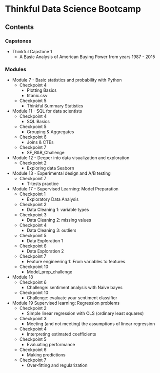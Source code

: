 # Thinkful Data Science Bootcamp

## Contents 

### Capstones
- Thinkful Capstone 1
  - A Basic Analysis of American Buying Power from years 1987 - 2015

### Modules
  - Module 7 - Basic statistics and probability with Python
    - Checkpoint 4
      - Plotting Basics
      - titanic.csv
    - Checkpoint 5
      - Thinkful Summary Statistics 
  - Module 11 - SQL for data scientists
    - Checkpoint 4
      - SQL Basics
    - Checkpoint 5
      - Grouping & Aggregates
    - Checkpoint 6 
      - Joins & CTEs
    - Checkpoint 7 
      - SF_B&B_Challenge
  - Module 12 - Deeper into data visualization and exploration
    - Checkpoint 2
      - Exploring data Seaborn
  - Module 13 - Experimental design and A/B testing
    - Checkpoint 7
      - T-tests practice
  - Module 17 - Supervised Learning: Model Preparation
    - Checkpoint 1
      - Exploratory Data Analysis
    - Checkpoint 2 
      - Data Cleaning 1: variable types
    - Checkpoint 3
      - Data Cleaning 2: missing values
    - Checkpoint 4
      - Data Cleaning 3: outliers
    - Checkpoint 5
      - Data Exploration 1
    - Checkpoint 6
      - Data Exploration 2 
    - Checkpoint 7 
      - Feature engineering 1: From variables to features
    - Checkpoint 10
      - Model_prep_challenge
  - Module 18
    - Checkpoint 6
      - Challenge: sentiment analysis with Naive bayes
    - Checkpoint 10
      - Challenge: evaluate your sentiment classifier
  - Module 19 Supervised learning: Regression problems
    - Checkpoint 2
      - Simple linear regression with OLS (ordinary least squares)
    - Checkpoint 3
      - Meeting (and not meeting) the assumptions of linear regression
    - Checkpoint 4
      - Interpreting estimated coefficients
    - Checkpoint 5
      - Evaluating performance
    - Checkpoint 6
      - Making predictions
    - Checkpoint 7
      - Over-fitting and regularization

    
    
      


